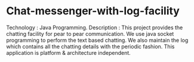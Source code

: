 # Chat-messenger-with-log-facility
Technology : Java Programming.
Description :
This project provides the chatting facility for pear to pear communication.
We use java socket programming to perform the text based chatting.
We also maintain the log which contains all the chatting details with the periodic fashion.
This application is platform & architecture independent.

